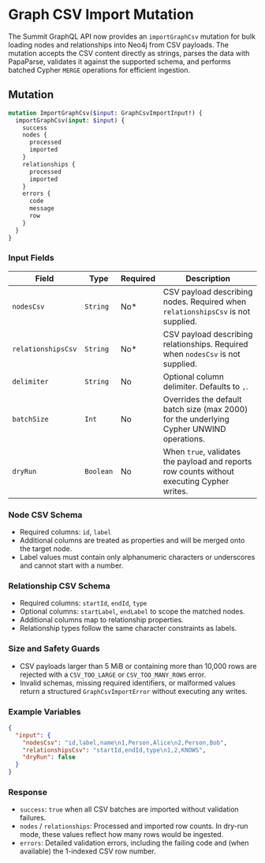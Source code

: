 # Graph CSV Import Mutation

The Summit GraphQL API now provides an `importGraphCsv` mutation for bulk loading
nodes and relationships into Neo4j from CSV payloads. The mutation accepts the
CSV content directly as strings, parses the data with PapaParse, validates it
against the supported schema, and performs batched Cypher `MERGE` operations for
efficient ingestion.

## Mutation

```graphql
mutation ImportGraphCsv($input: GraphCsvImportInput!) {
  importGraphCsv(input: $input) {
    success
    nodes {
      processed
      imported
    }
    relationships {
      processed
      imported
    }
    errors {
      code
      message
      row
    }
  }
}
```

### Input Fields

| Field | Type | Required | Description |
| ----- | ---- | -------- | ----------- |
| `nodesCsv` | `String` | No* | CSV payload describing nodes. Required when `relationshipsCsv` is not supplied. |
| `relationshipsCsv` | `String` | No* | CSV payload describing relationships. Required when `nodesCsv` is not supplied. |
| `delimiter` | `String` | No | Optional column delimiter. Defaults to `,`. |
| `batchSize` | `Int` | No | Overrides the default batch size (max 2000) for the underlying Cypher UNWIND operations. |
| `dryRun` | `Boolean` | No | When `true`, validates the payload and reports row counts without executing Cypher writes. |

### Node CSV Schema

- Required columns: `id`, `label`
- Additional columns are treated as properties and will be merged onto the
  target node.
- Label values must contain only alphanumeric characters or underscores and
  cannot start with a number.

### Relationship CSV Schema

- Required columns: `startId`, `endId`, `type`
- Optional columns: `startLabel`, `endLabel` to scope the matched nodes.
- Additional columns map to relationship properties.
- Relationship types follow the same character constraints as labels.

### Size and Safety Guards

- CSV payloads larger than 5 MiB or containing more than 10,000 rows are
  rejected with a `CSV_TOO_LARGE` or `CSV_TOO_MANY_ROWS` error.
- Invalid schemas, missing required identifiers, or malformed values return a
  structured `GraphCsvImportError` without executing any writes.

### Example Variables

```json
{
  "input": {
    "nodesCsv": "id,label,name\n1,Person,Alice\n2,Person,Bob",
    "relationshipsCsv": "startId,endId,type\n1,2,KNOWS",
    "dryRun": false
  }
}
```

### Response

- `success`: `true` when all CSV batches are imported without validation
  failures.
- `nodes` / `relationships`: Processed and imported row counts. In dry-run mode,
  these values reflect how many rows would be ingested.
- `errors`: Detailed validation errors, including the failing code and (when
  available) the 1-indexed CSV row number.

